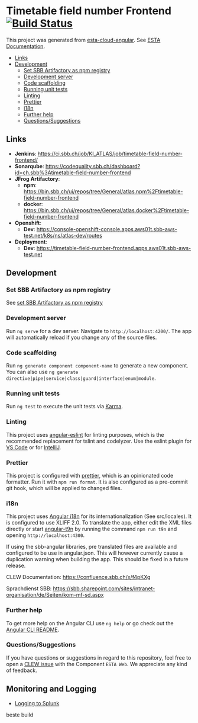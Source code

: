 # Timetable field number Frontend [![Build Status](https://ci.sbb.ch/job/KI_ATLAS/job/timetable-field-number-frontend/job/master/badge/icon)](https://ci.sbb.ch/job/KI_ATLAS/job/timetable-field-number-frontend/job/master/)

This project was generated from [esta-cloud-angular](https://code.sbb.ch/projects/KD_ESTA_BLUEPRINTS/repos/esta-cloud-angular/browse).
See [ESTA Documentation](https://confluence.sbb.ch/display/CLEW/ESTA-Web).

<!-- toc -->

- [Links](#links)
- [Development](#development)
  - [Set SBB Artifactory as npm registry](#set-sbb-artifactory-as-npm-registry)
  - [Development server](#development-server)
  - [Code scaffolding](#code-scaffolding)
  - [Running unit tests](#running-unit-tests)
  - [Linting](#linting)
  - [Prettier](#prettier)
  - [i18n](#i18n)
  - [Further help](#further-help)
  - [Questions/Suggestions](#questionssuggestions)

<!-- tocstop -->

## Links

- **Jenkins**: https://ci.sbb.ch/job/KI_ATLAS/job/timetable-field-number-frontend/
- **Sonarqube**: https://codequality.sbb.ch/dashboard?id=ch.sbb%3Atimetable-field-number-frontend
- **JFrog Artifactory**:
  - **npm**: https://bin.sbb.ch/ui/repos/tree/General/atlas.npm%2Ftimetable-field-number-frontend
  - **docker**: https://bin.sbb.ch/ui/repos/tree/General/atlas.docker%2Ftimetable-field-number-frontend
- **Openshift**:
  - **Dev**: https://console-openshift-console.apps.aws01t.sbb-aws-test.net/k8s/ns/atlas-dev/routes
- **Deployment**:
  - **Dev**: https://timetable-field-number-frontend.apps.aws01t.sbb-aws-test.net

## Development

### Set SBB Artifactory as npm registry

See [set SBB Artifactory as npm registry](https://confluence.sbb.ch/display/CLEW/Configuration+Artifactory+7.x+as+NPM+Registry)

### Development server

Run `ng serve` for a dev server. Navigate to `http://localhost:4200/`. The app will automatically reload if you change any of the source files.

### Code scaffolding

Run `ng generate component component-name` to generate a new component. You can also use `ng generate directive|pipe|service|class|guard|interface|enum|module`.

### Running unit tests

Run `ng test` to execute the unit tests via [Karma](https://karma-runner.github.io).

### Linting

This project uses [angular-eslint](https://github.com/angular-eslint/angular-eslint) for linting purposes,
which is the recommended replacement for tslint and codelyzer. Use the eslint plugin for
[VS Code](https://marketplace.visualstudio.com/items?itemName=dbaeumer.vscode-eslint) or for
[IntelliJ](https://www.jetbrains.com/help/idea/eslint.html).

### Prettier

This project is configured with [prettier](https://prettier.io/), which is an opinionated code formatter.
Run it with `npm run format`. It is also configured as a pre-commit git hook, which will be applied to changed files.

### i18n

This project uses [Angular i18n](https://angular.io/guide/i18n) for its internationalization (See src/locales).
It is configured to use XLIFF 2.0.
To translate the app, either edit the XML files directly or start
[angular-t9n](https://www.npmjs.com/package/angular-t9n) by running the command `npm run t9n` and
opening `http://localhost:4300`.

If using the sbb-angular libraries, pre translated files are available and configured to be use in angular.json.
This will however currently cause a duplication warning when building the app. This should be fixed in a future release.

CLEW Documentation: https://confluence.sbb.ch/x/f4pKXg

Sprachdienst SBB: https://sbb.sharepoint.com/sites/intranet-organisation/de/Seiten/kom-mf-sd.aspx

### Further help

To get more help on the Angular CLI use `ng help` or go check out the [Angular CLI README](https://github.com/angular/angular-cli/blob/master/README.md).

### Questions/Suggestions

If you have questions or suggestions in regard to this repository, feel free to open a [CLEW issue](http://confluence.sbb.ch/display/clew/)
with the Component `ESTA Web`. We appreciate any kind of feedback.

## Monitoring and Logging

- [Logging to Splunk](documentation/Logging.md)

beste build
